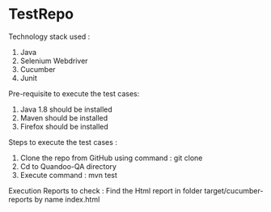 # TestRepo

Technology stack used : 
1. Java
2. Selenium Webdriver
3. Cucumber 
4. Junit

Pre-requisite to execute the test cases: 
1. Java 1.8 should be installed
2. Maven should be installed
3. Firefox should be installed

Steps to execute the test cases : 
1. Clone the repo from GitHub using command : git clone <gitrepo>
2. Cd to Quandoo-QA directory
3. Execute command : mvn test

Execution Reports to check : 
Find the Html report in folder target/cucumber-reports by name index.html
